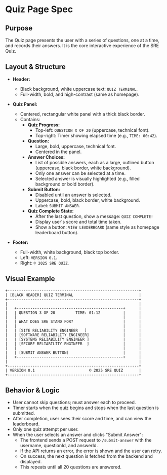 # Quiz Page Spec

## Purpose

The Quiz page presents the user with a series of questions, one at a time, and records their answers. It is the core interactive experience of the SRE Quiz.

## Layout & Structure

- **Header:**

  - Black background, white uppercase text: `QUIZ TERMINAL`.
  - Full-width, bold, and high-contrast (same as homepage).

- **Quiz Panel:**

  - Centered, rectangular white panel with a thick black border.
  - Contains:
    - **Quiz Progress:**
      - Top-left: `QUESTION X OF 20` (uppercase, technical font).
      - Top-right: Timer showing elapsed time (e.g., `TIME: 00:42`).
    - **Question:**
      - Large, bold, uppercase, technical font.
      - Centered in the panel.
    - **Answer Choices:**
      - List of possible answers, each as a large, outlined button (uppercase, black border, white background).
      - Only one answer can be selected at a time.
      - Selected answer is visually highlighted (e.g., filled background or bold border).
    - **Submit Button:**
      - Disabled until an answer is selected.
      - Uppercase, bold, black border, white background.
      - Label: `SUBMIT ANSWER`.
    - **Quiz Complete State:**
      - After the last question, show a message: `QUIZ COMPLETE!`
      - Display user's score and total time taken.
      - Show a button: `VIEW LEADERBOARD` (same style as homepage leaderboard button).

- **Footer:**
  - Full-width, white background, black top border.
  - Left: `VERSION 0.1`.
  - Right: `© 2025 SRE QUIZ`.

## Visual Example

```
+----------------------------------------------------------+
| [BLACK HEADER] QUIZ TERMINAL                             |
+----------------------------------------------------------+
|                                                          |
|   +-----------------------------------------------+      |
|   | QUESTION 3 OF 20         TIME: 01:12          |      |
|   |                                               |      |
|   | WHAT DOES SRE STAND FOR?                      |      |
|   |                                               |      |
|   | [SITE RELIABILITY ENGINEER   ]                |      |
|   | [SOFTWARE RELIABILITY ENGINEER]               |      |
|   | [SYSTEMS RELIABILITY ENGINEER ]               |      |
|   | [SECURE RELIABILITY ENGINEER  ]               |      |
|   |                                               |      |
|   | [SUBMIT ANSWER BUTTON]                        |      |
|   +-----------------------------------------------+      |
|                                                          |
+----------------------------------------------------------+
| VERSION 0.1                        © 2025 SRE QUIZ       |
+----------------------------------------------------------+
```

## Behavior & Logic

- User cannot skip questions; must answer each to proceed.
- Timer starts when the quiz begins and stops when the last question is submitted.
- After completion, user sees their score and time, and can view the leaderboard.
- Only one quiz attempt per user.
- When the user selects an answer and clicks "Submit Answer":
  - The frontend sends a POST request to `/submit-answer` with the username, questionId, and answerId.
  - If the API returns an error, the error is shown and the user can retry.
  - On success, the next question is fetched from the backend and displayed.
  - This repeats until all 20 questions are answered.

